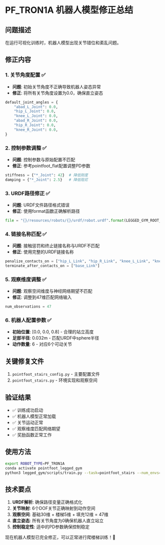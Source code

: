 # PF_TRON1A 机器人模型修正总结

## 问题描述
在运行可视化训练时，机器人模型出现关节错位和紊乱问题。

## 修正内容

### 1. 关节角度配置 ✅
- **问题**: 初始关节角度不正确导致机器人姿态异常
- **修正**: 将所有关节角度设置为0.0，确保直立姿态
```python
default_joint_angles = {
    "abad_L_Joint": 0.0,
    "hip_L_Joint": 0.0, 
    "knee_L_Joint": 0.0,
    "abad_R_Joint": 0.0,
    "hip_R_Joint": 0.0,
    "knee_R_Joint": 0.0,
}
```

### 2. 控制参数调整 ✅
- **问题**: 控制参数与原始配置不匹配
- **修正**: 参考pointfoot_flat配置调整PD参数
```python
stiffness = {"*_Joint": 42}  # 降低刚度
damping = {"*_Joint": 2.5}   # 降低阻尼
```

### 3. URDF路径修正 ✅
- **问题**: URDF文件路径格式错误
- **修正**: 使用format函数正确解析路径
```python
file = "{}/resources/robots/{}/urdf/robot.urdf".format(LEGGED_GYM_ROOT_DIR, robot_type)
```

### 4. 链接名称匹配 ✅
- **问题**: 接触惩罚和终止链接名称与URDF不匹配
- **修正**: 使用完整的URDF链接名称
```python
penalize_contacts_on = ["hip_L_Link", "hip_R_Link", "knee_L_Link", "knee_R_Link"]
terminate_after_contacts_on = ["base_Link"]
```

### 5. 观察维度调整 ✅
- **问题**: 观察空间维度与神经网络期望不匹配
- **修正**: 调整到47维匹配网络输入
```python
num_observations = 47
```

### 6. 机器人配置参数 ✅
- **初始位置**: [0.0, 0.0, 0.8] - 合理的站立高度
- **足部半径**: 0.032m - 匹配URDF中sphere半径
- **动作数量**: 6 - 对应6个可动关节

## 关键修复文件
1. `pointfoot_stairs_config.py` - 主要配置文件
2. `pointfoot_stairs.py` - 环境实现和观察空间

## 验证结果
- ✅ 训练成功启动
- ✅ 机器人模型正常加载
- ✅ 关节运动正常
- ✅ 观察维度匹配网络期望
- ✅ 奖励函数正常工作

## 使用方法
```bash
export ROBOT_TYPE=PF_TRON1A
conda activate pointfoot_legged_gym
python3 legged_gym/scripts/train.py --task=pointfoot_stairs --num_envs=64
```

## 技术要点
1. **URDF解析**: 确保路径变量正确格式化
2. **关节映射**: 6个DOF关节正确映射到动作空间
3. **观察空间**: 基础30维 + 楼梯5维 + 填充12维 = 47维
4. **直立姿态**: 所有关节角度为0确保机器人直立站立
5. **控制稳定性**: 适中的PD参数确保控制稳定

现在机器人模型已完全修正，可以正常进行爬楼梯训练！🚀
